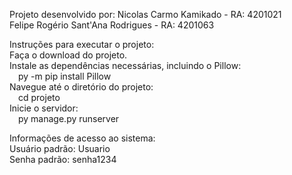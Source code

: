 Projeto desenvolvido por:
Nicolas Carmo Kamikado - RA: 4201021 <br/>
Felipe Rogério Sant'Ana Rodrigues - RA: 4201063 <br/>


Instruções para executar o projeto: <br/>
Faça o download do projeto. <br/>
Instale as dependências necessárias, incluindo o Pillow:<br/>
&emsp;py -m pip install Pillow <br/> 
Navegue até o diretório do projeto:<br/>
&emsp;cd projeto  <br/>
Inicie o servidor:<br/>
&emsp;py manage.py runserver  <br/>

  
Informações de acesso ao sistema:<br/>
Usuário padrão: Usuario<br/>
Senha padrão: senha1234<br/>
